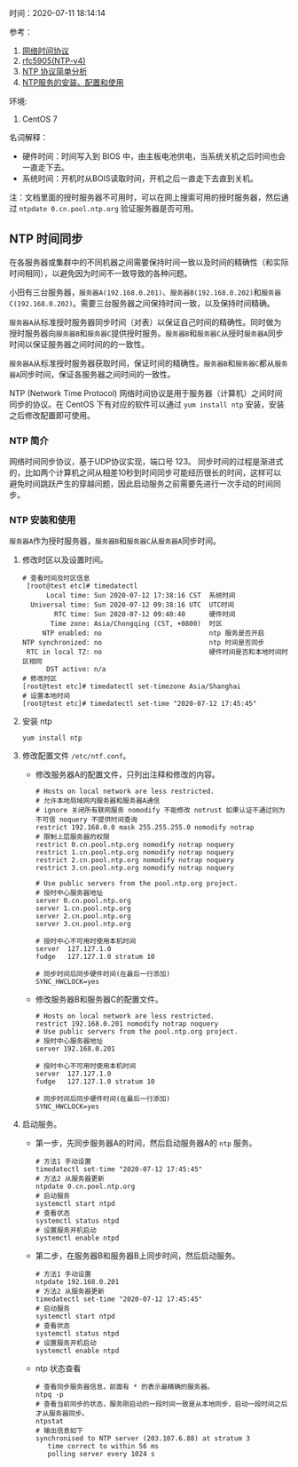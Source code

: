 时间：2020-07-11 18:14:14

参考：

1. [网络时间协议](https://zh.wikipedia.org/wiki/%E7%B6%B2%E8%B7%AF%E6%99%82%E9%96%93%E5%8D%94%E5%AE%9A)
2. [rfc5905(NTP-v4)](https://tools.ietf.org/pdf/rfc5905.pdf)
3. [NTP 协议简单分析](https://blog.srefan.com/2017/07/ntp-protocol/)
4. [NTP服务的安装、配置和使用 ](http://blog.sina.com.cn/s/blog_605fc9b20100r17u.html)

环境:

1. CentOS 7

名词解释：

* 硬件时间：时间写入到 BIOS 中，由主板电池供电，当系统关机之后时间也会一直走下去。
* 系统时间：开机时从BOIS读取时间，开机之后一直走下去直到关机。

注：文档里面的授时服务器不可用时，可以在网上搜索可用的授时服务器，然后通过 `ntpdate 0.cn.pool.ntp.org`  验证服务器是否可用。

## NTP 时间同步

在各服务器或集群中的不同机器之间需要保持时间一致以及时间的精确性（和实际时间相同），以避免因为时间不一致导致的各种问题。

小田有三台服务器，`服务器A(192.168.0.201)`、`服务器B(192.168.0.202)`和`服务器C(192.168.0.202)`。需要三台服务器之间保持时间一致，以及保持时间精确。

`服务器A`从标准授时服务器同步时间（对表）以保证自己时间的精确性。同时做为授时服务器向`服务器B`和`服务器C`提供授时服务。`服务器B`和`服务器C`从授时`服务器A`同步时间以保证服务器之间时间的的一致性。

`服务器A`从标准授时服务器获取时间，保证时间的精确性。`服务器B`和`服务器C`都从`服务器A`同步时间，保证各服务器之间时间的一致性。

NTP (Network Time Protocol) 网络时间协议是用于服务器（计算机）之间时间同步的协议。在 CentOS 下有对应的软件可以通过 `yum install ntp` 安装，安装之后修改配置即可使用。 

### NTP 简介  

网络时间同步协议，基于UDP协议实现，端口号 123。 同步时间的过程是渐进式的，比如两个计算机之间从相差10秒到时间同步可能经历很长的时间，这样可以避免时间跳跃产生的穿越问题，因此启动服务之前需要先进行一次手动的时间同步。

### NTP 安装和使用 

`服务器A`作为授时服务器，`服务器B`和`服务器C`从`服务器A`同步时间。

1. 修改时区以及设置时间。

    ```shell
    # 查看时间及时区信息
     [root@test etc]# timedatectl
          Local time: Sun 2020-07-12 17:38:16 CST  系统时间
      Universal time: Sun 2020-07-12 09:38:16 UTC  UTC时间
            RTC time: Sun 2020-07-12 09:40:40      硬件时间
           Time zone: Asia/Chongqing (CST, +0800)  时区
         NTP enabled: no                           ntp 服务是否开启
    NTP synchronized: no                           ntp 时间是否同步
     RTC in local TZ: no                           硬件时间是否和本地时间时区相同
          DST active: n/a
    # 修改时区
    [root@test etc]# timedatectl set-timezone Asia/Shanghai
    # 设置本地时间
    [root@test etc]# timedatectl set-time "2020-07-12 17:45:45"
    ```

2. 安装 ntp

    ```shell
    yum install ntp
    ```

3. 修改配置文件 `/etc/ntf.conf`。

    * 修改服务器A的配置文件，只列出注释和修改的内容。

        ```shell
        # Hosts on local network are less restricted.
        # 允许本地局域网内服务器和服务器A通信
        # ignore 关闭所有联网服务 nomodify 不能修改 notrust 如果认证不通过则为不可信 noquery 不提供时间查询
        restrict 192.168.0.0 mask 255.255.255.0 nomodify notrap
        # 限制上层服务器的权限
        restrict 0.cn.pool.ntp.org nomodify notrap noquery
        restrict 1.cn.pool.ntp.org nomodify notrap noquery
        restrict 2.cn.pool.ntp.org nomodify notrap noquery
        restrict 3.cn.pool.ntp.org nomodify notrap noquery
        
        # Use public servers from the pool.ntp.org project.
        # 授时中心服务器地址
        server 0.cn.pool.ntp.org
        server 1.cn.pool.ntp.org
        server 2.cn.pool.ntp.org
        server 3.cn.pool.ntp.org
    
        # 授时中心不可用时使用本机时间
        server  127.127.1.0
        fudge   127.127.1.0 stratum 10
        
        # 同步时间后同步硬件时间(在最后一行添加)
        SYNC_HWCLOCK=yes 
        ```
        
    * 修改服务器B和服务器C的配置文件。

        ```shell        
        # Hosts on local network are less restricted.
        restrict 192.168.0.201 nomodify notrap noquery
        # Use public servers from the pool.ntp.org project.
        # 授时中心服务器地址
        server 192.168.0.201
    
        # 授时中心不可用时使用本机时间
        server  127.127.1.0
        fudge   127.127.1.0 stratum 10
        
        # 同步时间后同步硬件时间(在最后一行添加)
        SYNC_HWCLOCK=yes 
        ```

3. 启动服务。

    * 第一步，先同步服务器A的时间，然后启动服务器A的 `ntp` 服务。

        ```shell
        # 方法1 手动设置
        timedatectl set-time "2020-07-12 17:45:45"
        # 方法2 从服务器更新
        ntpdate 0.cn.pool.ntp.org
        # 启动服务
        systemctl start ntpd
        # 查看状态
        systemctl status ntpd
        # 设置服务开机启动
        systemctl enable ntpd
        ```
    *  第二步，在服务器B和服务器B上同步时间，然后启动服务。

        ```shell
        # 方法1 手动设置
        ntpdate 192.168.0.201
        # 方法2 从服务器更新
        timedatectl set-time "2020-07-12 17:45:45"
        # 启动服务
        systemctl start ntpd
        # 查看状态
        systemctl status ntpd
        # 设置服务开机启动
        systemctl enable ntpd
        ```

    * ntp 状态查看

        ```shell
        # 查看同步服务器信息，前面有 * 的表示最精确的服务器。
        ntpq -p
        # 查看当前同步的状态，服务刚启动的一段时间一致是从本地同步，启动一段时间之后才从服务器同步。
        ntpstat
        # 输出信息如下
        synchronised to NTP server (203.107.6.88) at stratum 3
           time correct to within 56 ms
           polling server every 1024 s
        ```

